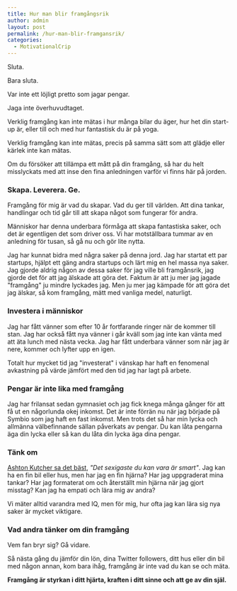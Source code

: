 ```yaml
---
title: Hur man blir framgångsrik
author: admin
layout: post
permalink: /hur-man-blir-framgansrik/
categories:
  - MotivationalCrip
---
```


Sluta.

Bara sluta.

Var inte ett löjligt pretto som jagar pengar.

Jaga inte överhuvudtaget.

Verklig framgång kan inte mätas i hur många bilar du äger, hur het din start-up är, eller till och med hur fantastisk du är på yoga.

Verklig framgång kan inte mätas, precis på samma sätt som att glädje eller kärlek inte kan mätas.

Om du försöker att tillämpa ett mått på din framgång, så har du helt misslyckats med att inse den fina anledningen varför vi finns här på jorden. 

### Skapa. Leverera. Ge.

Framgång för mig är vad du skapar. Vad du ger till världen. Att dina tankar, handlingar och tid går till att skapa något som fungerar för andra.

Människor har denna underbara förmåga att skapa fantastiska saker, och det är egentligen det som driver oss. Vi har motställbara tummar av en anledning för tusan, så gå nu och gör lite nytta.

Jag har kunnat bidra med några saker på denna jord. Jag har startat ett par startups, hjälpt ett gäng andra startups och lärt mig en hel massa nya saker. Jag gjorde aldrig någon av dessa saker för jag ville bli framgånsrik, jag gjorde det för att jag älskade att göra det. Faktum är att ju mer jag jagade "framgång" ju mindre lyckades jag. Men ju mer jag kämpade för att göra det jag älskar, så kom framgång, mätt med vanliga medel, naturligt.

### Investera i människor

Jag har fått vänner som efter 10 år fortfarande ringer när de kommer till stan. Jag har också fått nya vänner i går kväll som jag inte kan vänta med att äta lunch med nästa vecka. Jag har fått underbara vänner som när jag är nere, kommer och lyfter upp en igen.

Totalt hur mycket tid jag "investerat" i vänskap har haft en fenomenal avkastning på värde jämfört med den tid jag har lagt på arbete.

### Pengar är inte lika med framgång

Jag har frilansat sedan gymnasiet och jag fick knega många gånger för att få ut en någorlunda okej inkomst. Det är inte förrän nu när jag började på Symbio som jag haft en fast inkomst. Men trots det så har min lycka och allmänna välbefinnande sällan påverkats av pengar. Du kan låta pengarna äga din lycka eller så kan du låta din lycka äga dina pengar.

### Tänk om
[Ashton Kutcher sa det bäst][1], _"Det sexigaste du kan vara är smart"_. Jag kan ha en fin bil eller hus, men har jag en fin hjärna? Har jag uppgraderat mina tankar? Har jag formaterat om och återställt min hjärna när jag gjort misstag? Kan jag ha empati och lära mig av andra?

Vi mäter alltid varandra med IQ, men för mig, hur ofta jag kan lära sig nya saker är mycket viktigare.

### Vad andra tänker om din framgång

Vem fan bryr sig? Gå vidare.

Så nästa gång du jämför din lön, dina Twitter followers, ditt hus eller din bil med någon annan, kom bara ihåg, framgång är inte vad du kan se och mäta.

**Framgång är styrkan i ditt hjärta, kraften i ditt sinne och att ge av din själ.**

 [1]: http://www.youtube.com/watch?v=FNXwKGZHmDc
